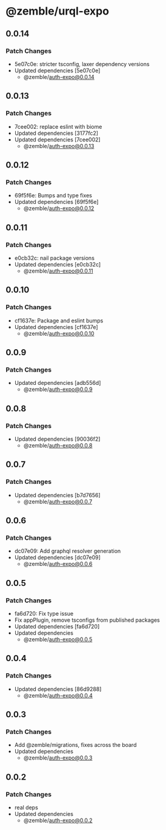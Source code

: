 # @zemble/urql-expo

## 0.0.14

### Patch Changes

- 5e07c0e: stricter tsconfig, laxer dependency versions
- Updated dependencies [5e07c0e]
  - @zemble/auth-expo@0.0.14

## 0.0.13

### Patch Changes

- 7cee002: replace eslint with biome
- Updated dependencies [3177fc2]
- Updated dependencies [7cee002]
  - @zemble/auth-expo@0.0.13

## 0.0.12

### Patch Changes

- 69f5f6e: Bumps and type fixes
- Updated dependencies [69f5f6e]
  - @zemble/auth-expo@0.0.12

## 0.0.11

### Patch Changes

- e0cb32c: nail package versions
- Updated dependencies [e0cb32c]
  - @zemble/auth-expo@0.0.11

## 0.0.10

### Patch Changes

- cf1637e: Package and eslint bumps
- Updated dependencies [cf1637e]
  - @zemble/auth-expo@0.0.10

## 0.0.9

### Patch Changes

- Updated dependencies [adb556d]
  - @zemble/auth-expo@0.0.9

## 0.0.8

### Patch Changes

- Updated dependencies [90036f2]
  - @zemble/auth-expo@0.0.8

## 0.0.7

### Patch Changes

- Updated dependencies [b7d7656]
  - @zemble/auth-expo@0.0.7

## 0.0.6

### Patch Changes

- dc07e09: Add graphql resolver generation
- Updated dependencies [dc07e09]
  - @zemble/auth-expo@0.0.6

## 0.0.5

### Patch Changes

- fa6d720: Fix type issue
- Fix appPlugin, remove tsconfigs from published packages
- Updated dependencies [fa6d720]
- Updated dependencies
  - @zemble/auth-expo@0.0.5

## 0.0.4

### Patch Changes

- Updated dependencies [86d9288]
  - @zemble/auth-expo@0.0.4

## 0.0.3

### Patch Changes

- Add @zemble/migrations, fixes across the board
- Updated dependencies
  - @zemble/auth-expo@0.0.3

## 0.0.2

### Patch Changes

- real deps
- Updated dependencies
  - @zemble/auth-expo@0.0.2
